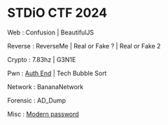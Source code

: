 # STDiO CTF 2024

Web : Confusion | BeautifulJS

Reverse : ReverseMe | Real or Fake ? | Real or Fake 2

Crypto : 7.83hz | G3N1E

Pwn : [Auth End](ch07_auth_end) | Tech Bubble Sort

Network : BananaNetwork

Forensic : AD_Dump

Misc : [Modern password](modern_password)

